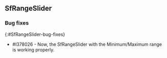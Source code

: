## SfRangeSlider

### Bug fixes
{:#SfRangeSlider-bug-fixes}

* \#I378026 - Now, the SfRangeSlider with the Minimum/Maximum range is working properly.
